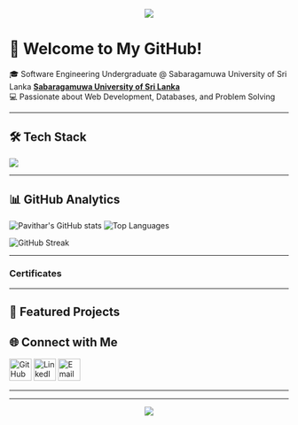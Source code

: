 <!-- Profile README for Abisegan -->

<!-- Banner -->
<p align="center">
  <img src="https://capsule-render.vercel.app/api?type=waving&color=gradient&height=200&section=header&text=Hi,%20I'm%20Pavithar!&fontSize=40&fontAlignY=35&animation=twinkling" />
</p>

<!-- Intro -->
# 👋 Welcome to My GitHub!
🎓 Software Engineering Undergraduate @ Sabaragamuwa University of Sri Lanka [**Sabaragamuwa University of Sri Lanka**](https://www.sab.ac.lk/)  
💻 Passionate about Web Development, Databases, and Problem Solving  

---

## 🛠️ Tech Stack
<p align="left">
  <img src="https://skillicons.dev/icons?i=python,c,java,html,css,bootstrap,js,flask,sqlite,mysql,git,github,vscode,linux" />
</p>

---

## 📊 GitHub Analytics  
![Pavithar's GitHub stats](https://github-readme-stats.vercel.app/api?username=PavitharM&show_icons=tr_ue&theme=merko)  ![Top Languages](https://github-readme-stats.vercel.app/api/top-langs/?username=PavitharM&layout=compact&theme=merko)

![GitHub Streak](https://streak-stats.demolab.com?user=PavitharM&theme=merko)  

---


###  Certificates

---
## 🚀 Featured Projects

## 🌐 Connect with Me
<p align="left">
  <a href="https://github.com/PavitharM"><img src="https://skillicons.dev/icons?i=github" width="40" alt="GitHub"/></a>
  <a href="https://www.linkedin.com/in/abisegan-siriranganathan/"><img src="https://skillicons.dev/icons?i=linkedin" width="40" alt="LinkedIn"/></a>
  <a href="www.linkedin.com/in/mangaleswaran-pavithar-857754362"><img src="https://skillicons.dev/icons?i=gmail" width="40" alt="Email"/></a>
</p>

---

---

<p align="center">
  <img src="https://capsule-render.vercel.app/api?type=waving&color=gradient&height=120&section=footer"/>
</p>
